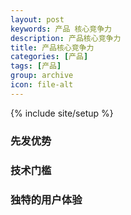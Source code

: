 ```yaml
---
layout: post
keywords: 产品 核心竞争力
description: 产品核心竞争力
title: 产品核心竞争力
categories: [产品]
tags: [产品]
group: archive
icon: file-alt
---
```

{% include site/setup %}

### 先发优势 ###

### 技术门槛 ###

### 独特的用户体验 ###